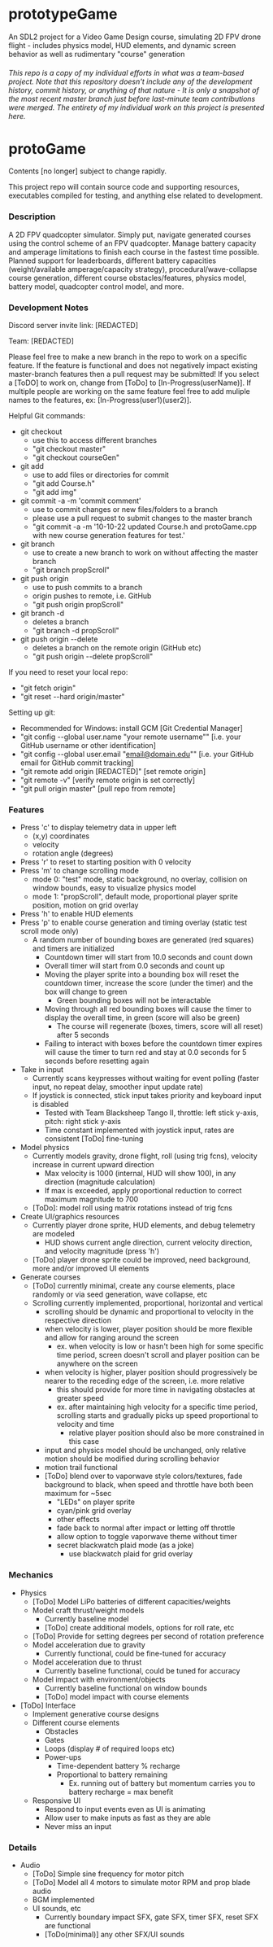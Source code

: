 # prototypeGame
An SDL2 project for a Video Game Design course, simulating 2D FPV drone flight - includes physics model, HUD elements, and dynamic screen behavior as well as rudimentary "course" generation
###### This repo is a copy of my individual efforts in what was a team-based project. Note that this repository doesn't include any of the development history, commit history, or anything of that nature - It is only a snapshot of the most recent master branch just before last-minute team contributions were merged. The entirety of my individual work on this project is presented here.

# protoGame
Contents [no longer] subject to change rapidly.

This project repo will contain source code and supporting resources, executables compiled for testing, and anything else related to development.

### Description
A 2D FPV quadcopter simulator. Simply put, navigate generated courses using the control scheme of an FPV quadcopter. Manage battery capacity and amperage limitations to finish each course in the fastest time possible. Planned support for leaderboards, different battery capacities (weight/available amperage/capacity strategy), procedural/wave-collapse course generation, different course obstacles/features, physics model, battery model, quadcopter control model, and more.

### Development Notes
Discord server invite link:
  [REDACTED]

Team:
  [REDACTED]

Please feel free to make a new branch in the repo to work on a specific feature. If the feature is functional and does not negatively impact existing master-branch features then a pull request may be submitted! If you select a [ToDO] to work on, change from [ToDo] to [In-Progress(userName)]. If multiple people are working on the same feature feel free to add muliple names to the features, ex: [In-Progress(user1)(user2)].

Helpful Git commands:
- git checkout
  - use this to access different branches
  - "git checkout master"
  - "git checkout courseGen"
- git add
  - use to add files or directories for commit
  - "git add Course.h"
  - "git add img"
- git commit -a -m 'commit comment'
  - use to commit changes or new files/folders to a branch
  - please use a pull request to submit changes to the master branch
  - "git commit -a -m '10-10-22 updated Course.h and protoGame.cpp with new course generation features for test.'
- git branch
  - use to create a new branch to work on without affecting the master branch
  - "git branch propScroll"
- git push origin
  - use to push commits to a branch
  - origin pushes to remote, i.e. GitHub
  - "git push origin propScroll"
- git branch -d
  - deletes a branch
  - "git branch -d propScroll"
- git push origin --delete
  - deletes a branch on the remote origin (GitHub etc)
  - "git push origin --delete propScroll"

If you need to reset your local repo:
  - "git fetch origin"
  - "git reset --hard origin/master"

Setting up git:
  - Recommended for Windows: install GCM [Git Credential Manager]
  - "git config --global user.name "your remote username"" [i.e. your GitHub username or other identification]
  - "git config --global user.email "email@domain.edu"" [i.e. your GitHub email for GitHub commit tracking]
  - "git remote add origin [REDACTED]" [set remote origin]
  - "git remote -v" [verify remote origin is set correctly]
  - "git pull origin master" [pull repo from remote]


### Features
- Press 'c' to display telemetry data in upper left
  - (x,y) coordinates
  - velocity
  - rotation angle (degrees)
- Press 'r' to reset to starting position with 0 velocity
- Press 'm' to change scrolling mode
  - mode 0: "test" mode, static background, no overlay, collision on window bounds, easy to visualize physics model
  - mode 1: "propScroll", default mode, proportional player sprite position, motion on grid overlay
- Press 'h' to enable HUD elements
- Press 'p' to enable course generation and timing overlay (static test scroll mode only)
  - A random number of bounding boxes are generated (red squares) and timers are initialized
    - Countdown timer will start from 10.0 seconds and count down
    - Overall timer will start from 0.0 seconds and count up
    - Moving the player sprite into a bounding box will reset the countdown timer, increase the score (under the timer) and the box will change to green
      - Green bounding boxes will not be interactable
    - Moving through all red bounding boxes will cause the timer to display the overall time, in green (score will also be green)
      - The course will regenerate (boxes, timers, score will all reset) after 5 seconds
    - Failing to interact with boxes before the countdown timer expires will cause the timer to turn red and stay at 0.0 seconds for 5 seconds before resetting again
- Take in input
  - Currently scans keypresses without waiting for event polling (faster input, no repeat delay, smoother input update rate)
  - If joystick is connected, stick input takes priority and keyboard input is disabled
    - Tested with Team Blacksheep Tango II, throttle: left stick y-axis, pitch: right stick y-axis
    - Time constant implemented with joystick input, rates are consistent [ToDo] fine-tuning
- Model physics
  - Currently models gravity, drone flight, roll (using trig fcns), velocity increase in current upward direction
    - Max velocity is 1000 (internal, HUD will show 100), in any direction (magnitude calculation)
    - If max is exceeded, apply proportional reduction to correct maximum magnitude to 700
  - [ToDo]: model roll using matrix rotations instead of trig fcns
- Create UI/graphics resources
  - Currently player drone sprite, HUD elements, and debug telemetry are modeled
    - HUD shows current angle direction, current velocity direction, and velocity magnitude (press 'h')
  - [ToDo] player drone sprite could be improved, need background, more and/or improved UI elements
- Generate courses
  - [ToDo] currently minimal, create any course elements, place randomly or via seed generation, wave collapse, etc
  - Scrolling currently implemented, proportional, horizontal and vertical
    - scrolling should be dynamic and proportional to velocity in the respective direction
    - when velocity is lower, player position should be more flexible and allow for ranging around the screen
      - ex. when velocity is low or hasn't been high for some specific time period, screen doesn't scroll and player position can be anywhere on the screen
    - when velocity is higher, player position should progressively be nearer to the receding edge of the screen, i.e. more relative
      - this should provide for more time in navigating obstacles at greater speed
      - ex. after maintaining high velocity for a specific time period, scrolling starts and gradually picks up speed proportional to velocity and time
        - relative player position should also be more constrained in this case
    - input and physics model should be unchanged, only relative motion should be modified during scrolling behavior
    - motion trail functional
    - [ToDo] blend over to vaporwave style colors/textures, fade background to black, when speed and throttle have both been maximum for ~5sec
      - "LEDs" on player sprite
      - cyan/pink grid overlay
      - other effects
      - fade back to normal after impact or letting off throttle
      - allow option to toggle vaporwave theme without timer
      - secret blackwatch plaid mode (as a joke)
        - use blackwatch plaid for grid overlay

### Mechanics
  - Physics
    - [ToDo] Model LiPo batteries of different capacities/weights
    - Model craft thrust/weight models
      - Currently baseline model
      - [ToDo] create additional models, options for roll rate, etc
    - [ToDo] Provide for setting degrees per second of rotation preference
    - Model acceleration due to gravity
      - Currently functional, could be fine-tuned for accuracy
    - Model acceleration due to thrust
      - Currently baseline functional, could be tuned for accuracy
    - Model impact with environment/objects
      - Currently baseline functional on window bounds
      - [ToDo] model impact with course elements
  - [ToDo] Interface
    - Implement generative course designs
    - Different course elements
      - Obstacles
      - Gates
      - Loops (display # of required loops etc)
      - Power-ups
        - Time-dependent battery % recharge
        - Proportional to battery remaining
          - Ex. running out of battery but momentum carries you to battery recharge = max benefit
    - Responsive UI
      - Respond to input events even as UI is animating
      - Allow user to make inputs as fast as they are able
      - Never miss an input

### Details
  - Audio
    - [ToDo] Simple sine frequency for motor pitch
    - [ToDo] Model all 4 motors to simulate motor RPM and prop blade audio
    - BGM implemented
    - UI sounds, etc
      - Currently boundary impact SFX, gate SFX, timer SFX, reset SFX are functional
      - [ToDo(minimal)] any other SFX/UI sounds

